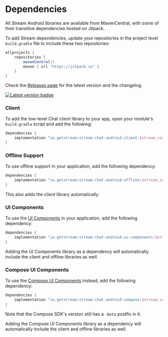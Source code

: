 # Dependencies

All Stream Android libraries are available from MavenCentral, with some of their transitive dependencies hosted on Jitpack. 

To add Stream dependencies, update your repositories in the project level `build.gradle` file to include these two repositories:

```groovy
allprojects {
    repositories {
        mavenCentral()
        maven { url "https://jitpack.io" }
    }
}
```

Check the [Releases page](https://github.com/GetStream/stream-chat-android/releases) for the latest version and the changelog.

[![Latest version badge](https://img.shields.io/github/v/release/GetStream/stream-chat-android)](https://github.com/GetStream/stream-chat-android/releases)

### Client

To add the low-level Chat client library to your app, open your module's `build.gradle` script and add the following:

```groovy
dependencies {
    implementation "io.getstream:stream-chat-android-client:$stream_version"
}
```

### Offline Support

To use offline support in your application, add the following dependency:

```groovy
dependencies {
    implementation "io.getstream:stream-chat-android-offline:$stream_version"
}
```

This also adds the client library automatically.

### UI Components

To use the [UI Components](../03-ui/01-overview.md) in your application, add the following dependency:

```groovy
dependencies {
    implementation "io.getstream:stream-chat-android-ui-components:$stream_version"
}
```

Adding the UI Components library as a dependency will automatically include the client and offline libraries as well.

### Compose UI Components

To use the [Compose UI Components](../04-compose/01-overview.md) instead, add the following dependency:

```groovy
dependencies {
    implementation "io.getstream:stream-chat-android-compose:$stream_version-beta"
}
```

Note that the Compose SDK's version still has a `-beta` postfix in it.

Adding the Compose UI Components library as a dependency will automatically include the client and offline libraries as well.
